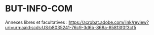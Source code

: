 # BUT-INFO-COM
Annexes libres et facultatives :
https://acrobat.adobe.com/link/review?uri=urn:aaid:scds:US:b8035241-76c9-3d6b-868a-85813f0f3cf5
